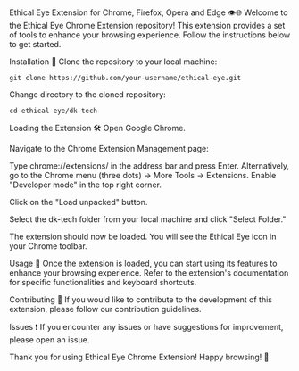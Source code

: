Ethical Eye Extension for Chrome, Firefox, Opera and Edge 👁️🌐
Welcome to the Ethical Eye Chrome Extension repository! This extension provides a set of tools to enhance your browsing experience. Follow the instructions below to get started.

Installation 🚀
Clone the repository to your local machine:

```
git clone https://github.com/your-username/ethical-eye.git
```
Change directory to the cloned repository:

```
cd ethical-eye/dk-tech
```
Loading the Extension 🛠️
Open Google Chrome.

Navigate to the Chrome Extension Management page:

Type chrome://extensions/ in the address bar and press Enter.
Alternatively, go to the Chrome menu (three dots) -> More Tools -> Extensions.
Enable "Developer mode" in the top right corner.

Click on the "Load unpacked" button.

Select the dk-tech folder from your local machine and click "Select Folder."

The extension should now be loaded. You will see the Ethical Eye icon in your Chrome toolbar.

Usage 🌈
Once the extension is loaded, you can start using its features to enhance your browsing experience. Refer to the extension's documentation for specific functionalities and keyboard shortcuts.

Contributing 🤝
If you would like to contribute to the development of this extension, please follow our contribution guidelines.

Issues ❗
If you encounter any issues or have suggestions for improvement, please open an issue.

Thank you for using Ethical Eye Chrome Extension! Happy browsing! 🚀
